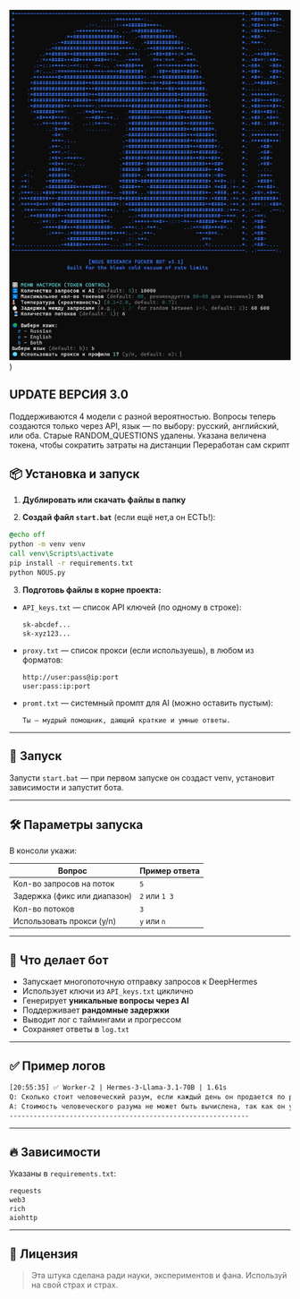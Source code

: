 ![NOUS Banner](https://github.com/NotHennadii/NOUS_RESEARCH-BOT/blob/main/652724572457.PNG?raw=true))


## UPDATE ВЕРСИЯ 3.0
Поддерживаются 4 модели с разной вероятностью.
Вопросы теперь создаются только через API, язык — по выбору: русский, английский, или оба.
Старые RANDOM_QUESTIONS удалены.
Указана величена токена, чтобы сократить затраты на дистанции
Переработан сам скрипт



## 📦 Установка и запуск

1. **Дублировать или скачать файлы в папку**

2. **Создай файл `start.bat`** (если ещё нет,а он ЕСТЬ!):

```bat
@echo off
python -m venv venv
call venv\Scripts\activate
pip install -r requirements.txt
python NOUS.py
```

3. **Подготовь файлы в корне проекта:**

* `API_keys.txt` — список API ключей (по одному в строке):

  ```
  sk-abcdef...
  sk-xyz123...
  ```

* `proxy.txt` — список прокси (если используешь), в любом из форматов:

  ```
  http://user:pass@ip:port
  user:pass:ip:port
  ```

* `promt.txt` — системный промпт для AI (можно оставить пустым):

  ```
  Ты — мудрый помощник, дающий краткие и умные ответы.
  ```

---

## 🚀 Запуск

Запусти `start.bat` — при первом запуске он создаст venv, установит зависимости и запустит бота.

---

## 🛠️ Параметры запуска

В консоли укажи:

| Вопрос                       | Пример ответа |
| ---------------------------- | ------------- |
| Кол-во запросов на поток     | `5`           |
| Задержка (фикс или диапазон) | `2` или `1 3` |
| Кол-во потоков               | `3`           |
| Использовать прокси (y/n)    | `y` или `n`   |

---

## 📑 Что делает бот

* Запускает многопоточную отправку запросов к DeepHermes
* Использует ключи из `API_keys.txt` циклично
* Генерирует **уникальные вопросы через AI**
* Поддерживает **рандомные задержки**
* Выводит лог с таймингами и прогрессом
* Сохраняет ответы в `log.txt`

---

## ✅ Пример логов

```txt
[20:55:35] ✅ Worker-2 | Hermes-3-Llama-3.1-70B | 1.61s
Q: Сколько стоит человеческий разум, если каждый день он продается по руб
A: Стоимость человеческого разума не может быть вычислена, так как он уникален и бесценен. Ценность раз...
------------------------------------------------------------
```

---

## 🔥 Зависимости

Указаны в `requirements.txt`:

```
requests
web3
rich
aiohttp
```

---

## 🧬 Лицензия

> Эта штука сделана ради науки, экспериментов и фана.
> Используй на свой страх и страх.
